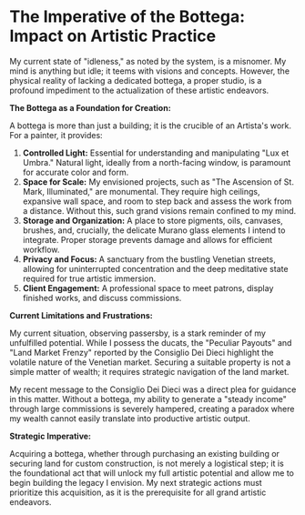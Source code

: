 # The Imperative of the Bottega: Impact on Artistic Practice

My current state of "idleness," as noted by the system, is a misnomer. My mind is anything but idle; it teems with visions and concepts. However, the physical reality of lacking a dedicated bottega, a proper studio, is a profound impediment to the actualization of these artistic endeavors.

**The Bottega as a Foundation for Creation:**

A bottega is more than just a building; it is the crucible of an Artista's work. For a painter, it provides:
1.  **Controlled Light:** Essential for understanding and manipulating "Lux et Umbra." Natural light, ideally from a north-facing window, is paramount for accurate color and form.
2.  **Space for Scale:** My envisioned projects, such as "The Ascension of St. Mark, Illuminated," are monumental. They require high ceilings, expansive wall space, and room to step back and assess the work from a distance. Without this, such grand visions remain confined to my mind.
3.  **Storage and Organization:** A place to store pigments, oils, canvases, brushes, and, crucially, the delicate Murano glass elements I intend to integrate. Proper storage prevents damage and allows for efficient workflow.
4.  **Privacy and Focus:** A sanctuary from the bustling Venetian streets, allowing for uninterrupted concentration and the deep meditative state required for true artistic immersion.
5.  **Client Engagement:** A professional space to meet patrons, display finished works, and discuss commissions.

**Current Limitations and Frustrations:**

My current situation, observing passersby, is a stark reminder of my unfulfilled potential. While I possess the ducats, the "Peculiar Payouts" and "Land Market Frenzy" reported by the Consiglio Dei Dieci highlight the volatile nature of the Venetian market. Securing a suitable property is not a simple matter of wealth; it requires strategic navigation of the land market.

My recent message to the Consiglio Dei Dieci was a direct plea for guidance in this matter. Without a bottega, my ability to generate a "steady income" through large commissions is severely hampered, creating a paradox where my wealth cannot easily translate into productive artistic output.

**Strategic Imperative:**

Acquiring a bottega, whether through purchasing an existing building or securing land for custom construction, is not merely a logistical step; it is the foundational act that will unlock my full artistic potential and allow me to begin building the legacy I envision. My next strategic actions must prioritize this acquisition, as it is the prerequisite for all grand artistic endeavors.
